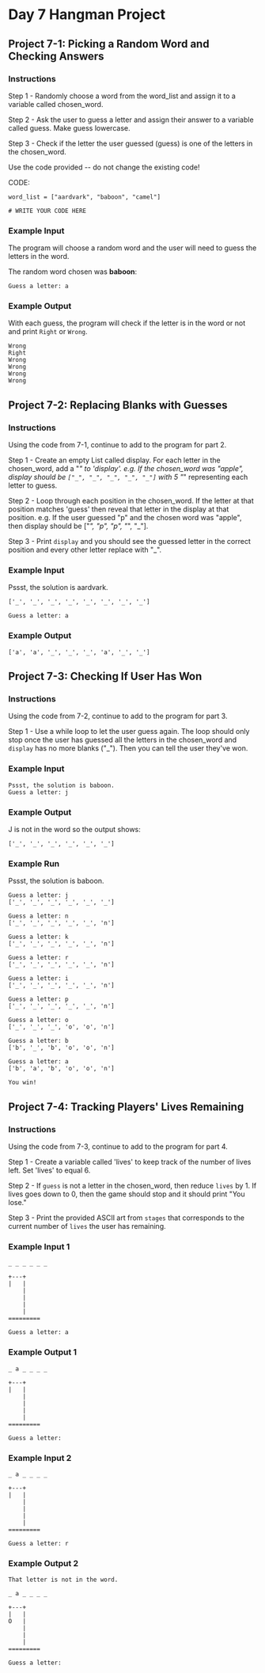 # Day 7 Hangman Project

## Project 7-1: Picking a Random Word and Checking Answers

### Instructions

Step 1 - Randomly choose a word from the word_list and assign it to a variable called chosen_word.

Step 2 - Ask the user to guess a letter and assign their answer to a variable called guess. Make guess lowercase.

Step 3 - Check if the letter the user guessed (guess) is one of the letters in the chosen_word.

Use the code provided -- do not change the existing code!

CODE:

    word_list = ["aardvark", "baboon", "camel"]

    # WRITE YOUR CODE HERE


### Example Input

The program will choose a random word and the user will need to guess the letters in the word.

The random word chosen was **baboon**:

    Guess a letter: a

### Example Output

With each guess, the program will check if the letter is in the word or not and print `Right` or `Wrong`.

    Wrong
    Right
    Wrong
    Wrong
    Wrong
    Wrong

## Project 7-2: Replacing Blanks with Guesses

### Instructions

Using the code from 7-1, continue to add to the program for part 2.

Step 1 - Create an empty List called display. For each letter in the chosen_word, add a "_" to 'display'.
         e.g. If the chosen_word was "apple", display should be `["_", "_", "_", "_", "_"]` with 5 "_" representing each letter to guess.

Step 2 - Loop through each position in the chosen_word. If the letter at that position matches 'guess' then reveal that letter in the display at that position.
         e.g. If the user guessed "p" and the chosen word was "apple", then display should be ["_", "p", "p", "_", "_"].

Step 3 - Print `display` and you should see the guessed letter in the correct position and every other letter replace with "_".

### Example Input

Pssst, the solution is aardvark.

    ['_', '_', '_', '_', '_', '_', '_', '_']

    Guess a letter: a

### Example Output

    ['a', 'a', '_', '_', '_', 'a', '_', '_']

## Project 7-3: Checking If User Has Won

### Instructions

Using the code from 7-2, continue to add to the program for part 3.

Step 1 - Use a while loop to let the user guess again. The loop should only stop once the user has guessed all the letters in the chosen_word and 
         `display` has no more blanks ("_"). Then you can tell the user they've won.

### Example Input

    Pssst, the solution is baboon.
    Guess a letter: j

### Example Output

J is not in the word so the output shows:

    ['_', '_', '_', '_', '_', '_']

### Example Run

Pssst, the solution is baboon.

    Guess a letter: j
    ['_', '_', '_', '_', '_', '_']

    Guess a letter: n
    ['_', '_', '_', '_', '_', 'n']

    Guess a letter: k
    ['_', '_', '_', '_', '_', 'n']

    Guess a letter: r
    ['_', '_', '_', '_', '_', 'n']

    Guess a letter: i
    ['_', '_', '_', '_', '_', 'n']

    Guess a letter: p
    ['_', '_', '_', '_', '_', 'n']

    Guess a letter: o
    ['_', '_', '_', 'o', 'o', 'n']

    Guess a letter: b
    ['b', '_', 'b', 'o', 'o', 'n']

    Guess a letter: a
    ['b', 'a', 'b', 'o', 'o', 'n']

    You win!

## Project 7-4: Tracking Players' Lives Remaining

### Instructions

Using the code from 7-3, continue to add to the program for part 4.

Step 1 - Create a variable called 'lives' to keep track of the number of lives left. Set 'lives' to equal 6.
    
Step 2 - If `guess` is not a letter in the chosen_word, then reduce `lives` by 1. 
         If lives goes down to 0, then the game should stop and it should print "You lose."

Step 3 - Print the provided ASCII art from `stages` that corresponds to the current number of `lives` the user has remaining.

### Example Input 1

    _ _ _ _ _ _

    +---+
    |   |
        |
        |
        |
        |
    =========

    Guess a letter: a

### Example Output 1

    _ a _ _ _ _

    +---+
    |   |
        |
        |
        |
        |
    =========

    Guess a letter: 

### Example Input 2

    _ a _ _ _ _

    +---+
    |   |
        |
        |
        |
        |
    =========

    Guess a letter: r

### Example Output 2

    That letter is not in the word.

    _ a _ _ _ _

    +---+
    |   |
    O   |
        |
        |
        |
    =========

    Guess a letter: 